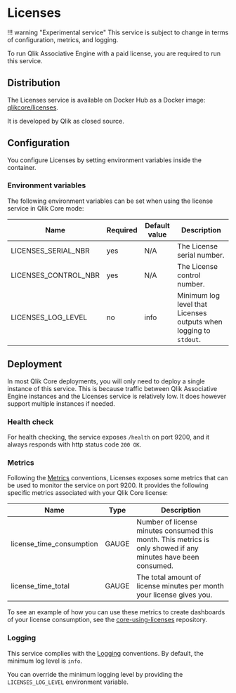 # Licenses

!!! warning "Experimental service"
    This service is subject to change in terms of
    configuration, metrics, and logging.

To run Qlik Associative Engine with a paid license, you are required to run this service.

## Distribution

The Licenses service is available on Docker Hub as a Docker image: [qlikcore/licenses](https://hub.docker.com/r/qlikcore/licenses).

It is developed by Qlik as closed source.

## Configuration

You configure Licenses by setting environment variables inside the container.

### Environment variables

The following environment variables can be set when using the license service in Qlik Core mode:

| Name                                  |Required| Default value           | Description |
| ------------------------------------- |--------| ----------------------- | ----------- |
| LICENSES_SERIAL_NBR                   | yes | N/A                     | The License serial number. |
| LICENSES_CONTROL_NBR                  | yes |N/A                     | The License control number. |
| LICENSES_LOG_LEVEL                    | no |info                    | Minimum log level that Licenses outputs when logging to `stdout`. |

## Deployment

In most Qlik Core deployments, you will only need to deploy a single instance of this service. This is because
traffic between Qlik Associative Engine instances and the Licenses service is relatively low. It does however
support multiple instances if needed.

### Health check

For health checking, the service exposes `/health` on port 9200, and it always responds with http status code `200 OK`.

### Metrics

Following the [Metrics](../conventions/metrics.md) conventions, Licenses exposes
some metrics that can be used to monitor the service on port 9200.
It provides the following specific
metrics associated with your Qlik Core license:

| Name | Type | Description |
| ---- | ---- | ----------- |
| license_time_consumption | GAUGE | Number of license minutes consumed this month. This metrics is only showed if any minutes have been consumed. |
| license_time_total | GAUGE | The total amount of license minutes per month your license gives you. |

To see an example of how you can use these metrics to create dashboards of your license consumption,
see the [core-using-licenses](https://github.com/qlik-oss/core-using-licenses) repository.

### Logging

This service complies with the [Logging](../conventions/logging.md) conventions.
By default, the minimum log level is `info`.

You can override the minimum logging level by providing the `LICENSES_LOG_LEVEL` environment variable.
